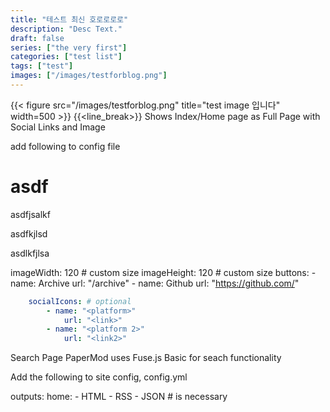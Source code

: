 ```yaml
---
title: "테스트 최신 호로로로로"
description: "Desc Text."
draft: false
series: ["the very first"]
categories: ["test list"]
tags: ["test"]
images: ["/images/testforblog.png"]
---
```


{{< figure src="/images/testforblog.png" title="test image 입니다" width=500 >}}
{{<line_break>}}
Shows Index/Home page as Full Page with Social Links and Image

add following to config file

# asdf

asdfjsalkf

asdfkjlsd

asdlkfjlsa

imageWidth: 120 # custom size
imageHeight: 120 # custom size
buttons: - name: Archive
url: "/archive" - name: Github
url: "https://github.com/"

```yaml
    socialIcons: # optional
        - name: "<platform>"
            url: "<link>"
        - name: "<platform 2>"
            url: "<link2>"
```

Search Page
PaperMod uses Fuse.js Basic for seach functionality

Add the following to site config, config.yml

outputs:
home: - HTML - RSS - JSON # is necessary

